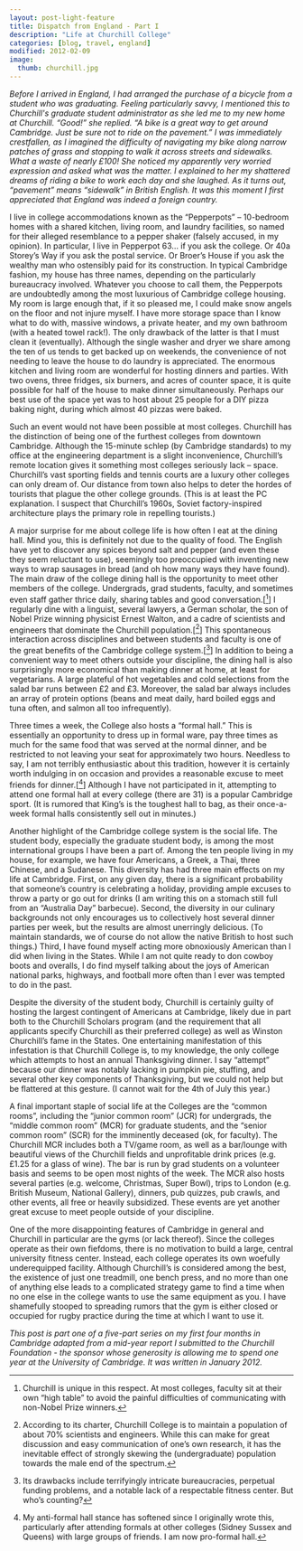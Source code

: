```yaml
---
layout: post-light-feature
title: Dispatch from England - Part I
description: "Life at Churchill College"
categories: [blog, travel, england]
modified: 2012-02-09
image:
  thumb: churchill.jpg
---
```

<em>Before I arrived in England, I had arranged the purchase of a bicycle from a student who was graduating. Feeling particularly savvy, I mentioned this to Churchill's graduate student administrator as she led me to my new home at Churchill. “Good!” she replied. “A bike is a great way to get around Cambridge. Just be sure not to ride on the pavement.” I was immediately crestfallen, as I imagined the difficulty of navigating my bike along narrow patches of grass and stopping to walk it across streets and sidewalks. What a waste of nearly £100! She noticed my apparently very worried expression and asked what was the matter. I explained to her my shattered dreams of riding a bike to work each day and she laughed. As it turns out, “pavement” means “sidewalk” in British English. It was this moment I first appreciated that England was indeed a foreign country.</em>

I live in college accommodations known as the “Pepperpots” – 10-bedroom homes with a shared kitchen, living room, and laundry facilities, so named for their alleged resemblance to a pepper shaker (falsely accused, in my opinion). In particular, I live in Pepperpot 63… if you ask the college. Or 40a Storey’s Way if you ask the postal service. Or Broer’s House if you ask the wealthy man who ostensibly paid for its construction. In typical Cambridge fashion, my house has three names, depending on the particularly bureaucracy involved. Whatever you choose to call them, the Pepperpots are undoubtedly among the most luxurious of Cambridge college housing. My room is large enough that, if it so pleased me, I could make snow angels on the floor and not injure myself. I have more storage space than I know what to do with, massive windows, a private heater, and my own bathroom (with a heated towel rack!). The only drawback of the latter is that I must clean it (eventually). Although the single washer and dryer we share among the ten of us tends to get backed up on weekends, the convenience of not needing to leave the house to do laundry is appreciated. The enormous kitchen and living room are wonderful for hosting dinners and parties. With two ovens, three fridges, six burners, and acres of counter space, it is quite possible for half of the house to make dinner simultaneously. Perhaps our best use of the space yet was to host about 25 people for a DIY pizza baking night, during which almost 40 pizzas were baked.

Such an event would not have been possible at most colleges. Churchill has the distinction of being one of the furthest colleges from downtown Cambridge. Although the 15-minute schlep (by Cambridge standards) to my office at the engineering department is a slight inconvenience, Churchill’s remote location gives it something most colleges seriously lack – space. Churchill’s vast sporting fields and tennis courts are a luxury other colleges can only dream of. Our distance from town also helps to deter the hordes of tourists that plague the other college grounds. (This is at least the PC explanation. I suspect that Churchill’s 1960s, Soviet factory-inspired architecture plays the primary role in repelling tourists.)

A major surprise for me about college life is how often I eat at the dining hall. Mind you, this is definitely not due to the quality of food. The English have yet to discover any spices beyond salt and pepper (and even these they seem reluctant to use), seemingly too preoccupied with inventing new ways to wrap sausages in bread (and oh how many ways they have found). The main draw of the college dining hall is the opportunity to meet other members of the college. Undergrads, grad students, faculty, and sometimes even staff gather thrice daily, sharing tables and good conversation.[[^1]] I regularly dine with a linguist, several lawyers, a German scholar, the son of Nobel Prize winning physicist Ernest Walton, and a cadre of scientists and engineers that dominate the Churchill population.[[^2]] This spontaneous interaction across disciplines and between students and faculty is one of the great benefits of the Cambridge college system.[[^3]] In addition to being a convenient way to meet others outside your discipline, the dining hall is also surprisingly more economical than making dinner at home, at least for vegetarians. A large plateful of hot vegetables and cold selections from the salad bar runs between £2 and £3. Moreover, the salad bar always includes an array of protein options (beans and meat daily, hard boiled eggs and tuna often, and salmon all too infrequently).

Three times a week, the College also hosts a “formal hall.” This is essentially an opportunity to dress up in formal ware, pay three times as much for the same food that was served at the normal dinner, and be restricted to not leaving your seat for approximately two hours. Needless to say, I am not terribly enthusiastic about this tradition, however it is certainly worth indulging in on occasion and provides a reasonable excuse to meet friends for dinner.[[^4]] Although I have not participated in it, attempting to attend one formal hall at every college (there are 31) is a popular Cambridge sport. (It is rumored that King’s is the toughest hall to bag, as their once-a-week formal halls consistently sell out in minutes.)

Another highlight of the Cambridge college system is the social life. The student body, especially the graduate student body, is among the most international groups I have been a part of. Among the ten people living in my house, for example, we have four Americans, a Greek, a Thai, three Chinese, and a Sudanese. This diversity has had three main effects on my life at Cambridge. First, on any given day, there is a significant probability that someone’s country is celebrating a holiday, providing ample excuses to throw a party or go out for drinks (I am writing this on a stomach still full from an “Australia Day” barbecue). Second, the diversity in our culinary backgrounds not only encourages us to collectively host several dinner parties per week, but the results are almost unerringly delicious. (To maintain standards, we of course do not allow the native British to host such things.) Third, I have found myself acting more obnoxiously American than I did when living in the States. While I am not quite ready to don cowboy boots and overalls, I do find myself talking about the joys of American national parks, highways, and football more often than I ever was tempted to do in the past.

Despite the diversity of the student body, Churchill is certainly guilty of hosting the largest contingent of Americans at Cambridge, likely due in part both to the Churchill Scholars program (and the requirement that all applicants specify Churchill as their preferred college) as well as Winston Churchill’s fame in the States. One entertaining manifestation of this infestation is that Churchill College is, to my knowledge, the only college which attempts to host an annual Thanksgiving dinner. I say “attempt” because our dinner was notably lacking in pumpkin pie, stuffing, and several other key components of Thanksgiving, but we could not help but be flattered at this gesture. (I cannot wait for the 4th of July this year.)

A final important staple of social life at the Colleges are the “common rooms”, including the “junior common room” (JCR) for undergrads, the “middle common room” (MCR) for graduate students, and the “senior common room” (SCR) for the imminently deceased (ok, for faculty). The Churchill MCR includes both a TV/game room, as well as a bar/lounge with beautiful views of the Churchill fields and unprofitable drink prices (e.g. £1.25 for a glass of wine). The bar is run by grad students on a volunteer basis and seems to be open most nights of the week. The MCR also hosts several parties (e.g. welcome, Christmas, Super Bowl), trips to London (e.g. British Museum, National Gallery), dinners, pub quizzes, pub crawls, and other events, all free or heavily subsidized. These events are yet another great excuse to meet people outside of your discipline.

One of the more disappointing features of Cambridge in general and Churchill in particular are the gyms (or lack thereof). Since the colleges operate as their own fiefdoms, there is no motivation to build a large, central university fitness center. Instead, each college operates its own woefully underequipped facility. Although Churchill’s is considered among the best, the existence of just one treadmill, one bench press, and no more than one of anything else leads to a complicated strategy game to find a time when no one else in the college wants to use the same equipment as you. I have shamefully stooped to spreading rumors that the gym is either closed or occupied for rugby practice during the time at which I want to use it.

<em>This post is part one of a five-part series on my first four months in Cambridge adapted from a mid-year report I submitted to the Churchill Foundation - the sponsor whose generosity is allowing me to spend one year at the University of Cambridge. It was written in January 2012.</em>

[^1]: Churchill is unique in this respect. At most colleges, faculty sit at their own “high table” to avoid the painful difficulties of communicating with non-Nobel Prize winners.
[^2]: According to its charter, Churchill College is to maintain a population of about 70% scientists and engineers. While this can make for great discussion and easy communication of one’s own research, it has the inevitable effect of strongly skewing the (undergraduate) population towards the male end of the spectrum.
[^3]: Its drawbacks include terrifyingly intricate bureaucracies, perpetual funding problems, and a notable lack of a respectable fitness center. But who’s counting?
[^4]: My anti-formal hall stance has softened since I originally wrote this, particularly after attending formals at other colleges (Sidney Sussex and Queens) with large groups of friends. I am now pro-formal hall.